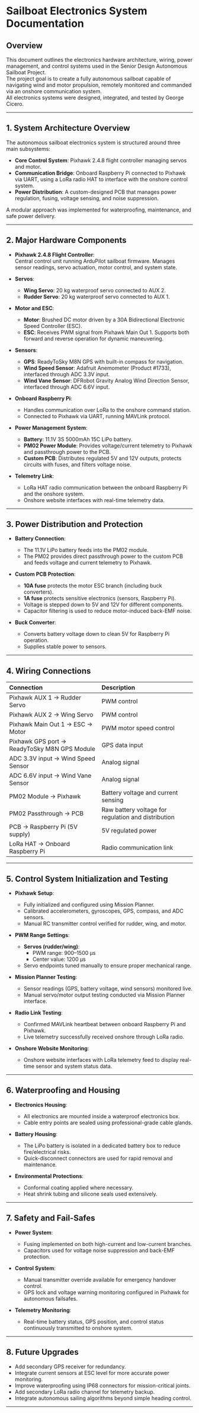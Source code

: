 # Sailboat Electronics System Documentation

## Overview

This document outlines the electronics hardware architecture, wiring, power management, and control systems used in the Senior Design Autonomous Sailboat Project.  
The project goal is to create a fully autonomous sailboat capable of navigating wind and motor propulsion, remotely monitored and commanded via an onshore communication system.  
All electronics systems were designed, integrated, and tested by George Cicero.

---

## 1. System Architecture Overview

The autonomous sailboat electronics system is structured around three main subsystems:
- **Core Control System**: Pixhawk 2.4.8 flight controller managing servos and motor.
- **Communication Bridge**: Onboard Raspberry Pi connected to Pixhawk via UART, using a LoRa radio HAT to interface with the onshore control system.
- **Power Distribution**: A custom-designed PCB that manages power regulation, fusing, voltage sensing, and noise suppression.

A modular approach was implemented for waterproofing, maintenance, and safe power delivery.

---

## 2. Major Hardware Components

- **Pixhawk 2.4.8 Flight Controller**:  
  Central control unit running ArduPilot sailboat firmware. Manages sensor readings, servo actuation, motor control, and system state.
  
- **Servos**:  
  - **Wing Servo**: 20 kg waterproof servo connected to AUX 2.
  - **Rudder Servo**: 20 kg waterproof servo connected to AUX 1.

- **Motor and ESC**:  
  - **Motor**: Brushed DC motor driven by a 30A Bidirectional Electronic Speed Controller (ESC).
  - **ESC**: Receives PWM signal from Pixhawk Main Out 1. Supports both forward and reverse operation for dynamic maneuvering.

- **Sensors**:
  - **GPS**: ReadyToSky M8N GPS with built-in compass for navigation.
  - **Wind Speed Sensor**: Adafruit Anemometer (Product #1733), interfaced through ADC 3.3V input.
  - **Wind Vane Sensor**: DFRobot Gravity Analog Wind Direction Sensor, interfaced through ADC 6.6V input.

- **Onboard Raspberry Pi**:
  - Handles communication over LoRa to the onshore command station.
  - Connected to Pixhawk via UART, running MAVLink protocol.

- **Power Management System**:
  - **Battery**: 11.1V 3S 5000mAh 15C LiPo battery.
  - **PM02 Power Module**: Provides voltage/current telemetry to Pixhawk and passthrough power to the PCB.
  - **Custom PCB**: Distributes regulated 5V and 12V outputs, protects circuits with fuses, and filters voltage noise.

- **Telemetry Link**:
  - LoRa HAT radio communication between the onboard Raspberry Pi and the onshore system.
  - Onshore website interfaces with real-time telemetry data.

---

## 3. Power Distribution and Protection

- **Battery Connection**:
  - The 11.1V LiPo battery feeds into the PM02 module.
  - The PM02 provides direct passthrough power to the custom PCB and feeds voltage and current telemetry to Pixhawk.

- **Custom PCB Protection**:
  - **10A fuse** protects the motor ESC branch (including buck converters).
  - **1A fuse** protects sensitive electronics (sensors, Raspberry Pi).
  - Voltage is stepped down to 5V and 12V for different components.
  - Capacitor filtering is used to reduce motor-induced back-EMF noise.

- **Buck Converter**:
  - Converts battery voltage down to clean 5V for Raspberry Pi operation.
  - Supplies stable power to sensors.

---

## 4. Wiring Connections

| Connection | Description |
|:-----------|:------------|
| Pixhawk AUX 1 → Rudder Servo | PWM control |
| Pixhawk AUX 2 → Wing Servo | PWM control |
| Pixhawk Main Out 1 → ESC → Motor | PWM motor speed control |
| Pixhawk GPS port → ReadyToSky M8N GPS Module | GPS data input |
| ADC 3.3V input → Wind Speed Sensor | Analog signal |
| ADC 6.6V input → Wind Vane Sensor | Analog signal |
| PM02 Module → Pixhawk | Battery voltage and current sensing |
| PM02 Passthrough → PCB | Raw battery voltage for regulation and distribution |
| PCB → Raspberry Pi (5V supply) | 5V regulated power |
| LoRa HAT → Onboard Raspberry Pi | Radio communication link |

---

## 5. Control System Initialization and Testing

- **Pixhawk Setup**:
  - Fully initialized and configured using Mission Planner.
  - Calibrated accelerometers, gyroscopes, GPS, compass, and ADC sensors.
  - Manual RC transmitter control verified for rudder, wing, and motor.

- **PWM Range Settings**:
  - **Servos (rudder/wing)**:
    - PWM range: 900–1500 μs
    - Center value: 1200 μs
  - Servo endpoints tuned manually to ensure proper mechanical range.

- **Mission Planner Testing**:
  - Sensor readings (GPS, battery voltage, wind sensors) monitored live.
  - Manual servo/motor output testing conducted via Mission Planner interface.

- **Radio Link Testing**:
  - Confirmed MAVLink heartbeat between onboard Raspberry Pi and Pixhawk.
  - Live telemetry successfully received onshore through LoRa radio.

- **Onshore Website Monitoring**:
  - Onshore website interfaces with LoRa telemetry feed to display real-time sensor and system status data.

---

## 6. Waterproofing and Housing

- **Electronics Housing**:
  - All electronics are mounted inside a waterproof electronics box.
  - Cable entry points are sealed using professional-grade cable glands.

- **Battery Housing**:
  - The LiPo battery is isolated in a dedicated battery box to reduce fire/electrical risks.
  - Quick-disconnect connectors are used for rapid removal and maintenance.

- **Environmental Protections**:
  - Conformal coating applied where necessary.
  - Heat shrink tubing and silicone seals used extensively.

---

## 7. Safety and Fail-Safes

- **Power System**:
  - Fusing implemented on both high-current and low-current branches.
  - Capacitors used for voltage noise suppression and back-EMF protection.

- **Control System**:
  - Manual transmitter override available for emergency handover control.
  - GPS lock and voltage warning monitoring configured in Pixhawk for autonomous failsafes.

- **Telemetry Monitoring**:
  - Real-time battery status, GPS position, and control status continuously transmitted to onshore system.

---

## 8. Future Upgrades

- Add secondary GPS receiver for redundancy.
- Integrate current sensors at ESC level for more accurate power monitoring.
- Improve waterproofing using IP68 connectors for mission-critical joints.
- Add secondary LoRa radio channel for telemetry backup.
- Integrate autonomous sailing algorithms beyond simple heading control.

---
